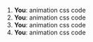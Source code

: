 1. **You**: animation css code
2. **You**: animation css code
3. **You**: animation css code
4. **You**: animation css code